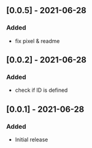 ## [0.0.5] - 2021-06-28
### Added
- fix pixel & readme


## [0.0.2] - 2021-06-28
### Added
- check if ID is defined


## [0.0.1] - 2021-06-28
### Added
- Initial release
